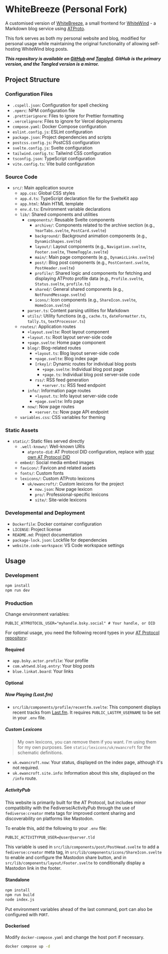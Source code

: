 # WhiteBreeze (Personal Fork)

A customised version of [WhiteBreeze](https://github.com/hugeblank/whitebreeze), a small frontend for [WhiteWind](https://whtwnd.com/) - a Markdown blog service using [ATProto](https://atproto.com/).

This fork serves as both my personal website and blog, modified for personal usage while maintaining the original functionality of allowing self-hosting WhiteWind blog posts.

**_This repository is available on [GitHub](https://github.com/ewanc26/website) and [Tangled](https://tangled.sh/did:plc:ofrbh253gwicbkc5nktqepol/website). GitHub is the primary version, and the Tangled version is a mirror._**

## Project Structure

### Configuration Files

- `.cspell.json`: Configuration for spell checking
- `.npmrc`: NPM configuration file
- `.prettierignore`: Files to ignore for Prettier formatting
- `.vercelignore`: Files to ignore for Vercel deployments
- `compose.yaml`: Docker Compose configuration
- `eslint.config.js`: ESLint configuration
- `package.json`: Project dependencies and scripts
- `postcss.config.js`: PostCSS configuration
- `svelte.config.js`: Svelte configuration
- `tailwind.config.ts`: Tailwind CSS configuration
- `tsconfig.json`: TypeScript configuration
- `vite.config.ts`: Vite build configuration

### Source Code

- `src/`: Main application source
  - `app.css`: Global CSS styles
  - `app.d.ts`: TypeScript declaration file for the SvelteKit app
  - `app.html`: Main HTML template
  - `env.d.ts`: Environment variable declarations
  - `lib/`: Shared components and utilities
    - `components/`: Reusable Svelte components
      - `archive/`: Components related to the archive section (e.g., `YearTabs.svelte`, `PostCard.svelte`)
      - `background/`: Background animation components (e.g., `DynamicShapes.svelte`)
      - `layout/`: Layout components (e.g., `Navigation.svelte`, `Footer.svelte`, `ThemeToggle.svelte`)
      - `main/`: Main page components (e.g., `DynamicLinks.svelte`)
      - `post/`: Blog post components (e.g., `PostContent.svelte`, `PostHeader.svelte`)
      - `profile/`: Shared logic and components for fetching and displaying ATProto profile data (e.g., `Profile.svelte`, `Status.svelte`, `profile.ts`)
      - `shared/`: General shared components (e.g., `NotFoundMessage.svelte`)
      - `icons/`: Icon components (e.g., `ShareIcon.svelte`, `HomeIcon.svelte`)
    - `parser.ts`: Content parsing utilities for Markdown
    - `utils/`: Utility functions (e.g., `cache.ts`, `dateFormatter.ts`, `tally.ts`, `textProcessor.ts`)
  - `routes/`: Application routes
    - `+layout.svelte`: Root layout component
    - `+layout.ts`: Root layout server-side code
    - `+page.svelte`: Home page component
    - `blog/`: Blog-related routes
      - `+layout.ts`: Blog layout server-side code
      - `+page.svelte`: Blog index page
      - `[rkey]/`: Dynamic routes for individual blog posts
        - `+page.svelte`: Individual blog post page
        - `+page.ts`: Individual blog post server-side code
      - `rss/`: RSS feed generation
        - `+server.ts`: RSS feed endpoint
    - `info/`: Information page routes
      - `+layout.ts`: Info layout server-side code
      - `+page.svelte`: Info page
    - `now/`: Now page routes
      - `+server.ts`: Now page API endpoint
  - `variables.css`: CSS variables for theming

### Static Assets

- `static/`: Static files served directly
  - `.well-known/`: Well-known URIs
    - `atproto-did`: AT Protocol DID configuration, replace with [your own AT Protocol DID](https://atproto.com/guides/glossary#did-decentralized-id)
  - `embed/`: Social media embed images
  - `favicon/`: Favicon and related assets
  - `fonts/`: Custom fonts
  - `lexicons/`: Custom ATProto lexicons
    - `uk/ewancroft/`: Custom lexicons for the project
      - `now.json`: Now page lexicon
      - `pro/`: Professional-specific lexicons
      - `site/`: Site-wide lexicons

### Developmental and Deployment

- `Dockerfile`: Docker container configuration
- `LICENSE`: Project license
- `README.md`: Project documentation
- `package-lock.json`: Lockfile for dependencies
- `website.code-workspace`: VS Code workspace settings

## Usage

### Development

```sh
npm install
npm run dev
```

### Production

Change environment variables:

```env
PUBLIC_ATPROTOCOL_USER="myhandle.bsky.social" # Your handle, or DID
```

For optimal usage, you need the following record types in your [AT Protocol repository](https://atproto.com/specs/repository):

#### Required

- `app.bsky.actor.profile`: Your profile
- `com.whtwnd.blog.entry`: Your blog posts
- `blue.linkat.board`: Your links

#### Optional

##### Now Playing (Last.fm)

- `src/lib/components/profile/recentfm.svelte`: This component displays recent tracks from [Last.fm](https://last.fm). It requires `PUBLIC_LASTFM_USERNAME` to be set in your `.env` file.

##### Custom Lexicons

> My own lexicons, you can remove them if you want. I'm using them for my own purposes. See `static/lexicons/uk/ewancroft` for the schematic definitions.

- `uk.ewancroft.now`: Your status, displayed on the index page, although it's not required.
- `uk.ewancroft.site.info`: Information about this site, displayed on the `/info` route.

##### ActivityPub

This website is primarily built for the AT Protocol, but includes minor compatibility with the Fediverse/ActivityPub through the use of `fediverse:creator` meta tags for improved content sharing and discoverability on platforms like Mastodon.

To enable this, add the following to your `.env` file:

```env
PUBLIC_ACTIVITYPUB_USER=@user@server.tld
```

This variable is used in `src/lib/components/post/PostHead.svelte` to add a `fediverse:creator` meta tag, in `src/lib/components/icons/ShareIcon.svelte` to enable and configure the Mastodon share button, and in `src/lib/components/layout/Footer.svelte` to conditionally display a Mastodon link in the footer.

#### Standalone

```sh
npm install
npm run build
node index.js
```

Put environment variables ahead of the last command, port can also be configured with `PORT`.

#### Dockerised

Modify `docker-compose.yaml` and change the host port if necessary.

```sh
docker compose up -d
```
